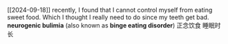 [[2024-09-18]]
recently, I found that I cannot control myself from eating sweet food. Which I thought I really need to do since my teeth get bad. **neurogenic bulimia** (also known as **binge eating disorder**)
正念饮食 睡眠时长